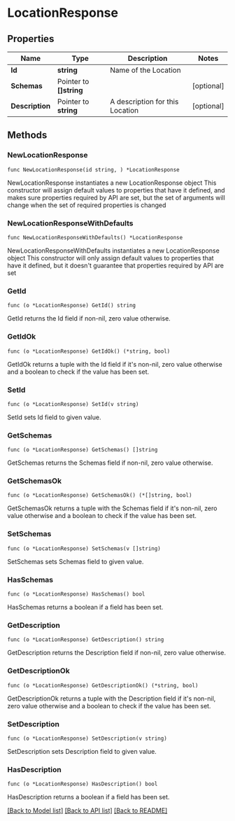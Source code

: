 # LocationResponse

## Properties

Name | Type | Description | Notes
------------ | ------------- | ------------- | -------------
**Id** | **string** | Name of the Location | 
**Schemas** | Pointer to **[]string** |  | [optional] 
**Description** | Pointer to **string** | A description for this Location | [optional] 

## Methods

### NewLocationResponse

`func NewLocationResponse(id string, ) *LocationResponse`

NewLocationResponse instantiates a new LocationResponse object
This constructor will assign default values to properties that have it defined,
and makes sure properties required by API are set, but the set of arguments
will change when the set of required properties is changed

### NewLocationResponseWithDefaults

`func NewLocationResponseWithDefaults() *LocationResponse`

NewLocationResponseWithDefaults instantiates a new LocationResponse object
This constructor will only assign default values to properties that have it defined,
but it doesn't guarantee that properties required by API are set

### GetId

`func (o *LocationResponse) GetId() string`

GetId returns the Id field if non-nil, zero value otherwise.

### GetIdOk

`func (o *LocationResponse) GetIdOk() (*string, bool)`

GetIdOk returns a tuple with the Id field if it's non-nil, zero value otherwise
and a boolean to check if the value has been set.

### SetId

`func (o *LocationResponse) SetId(v string)`

SetId sets Id field to given value.


### GetSchemas

`func (o *LocationResponse) GetSchemas() []string`

GetSchemas returns the Schemas field if non-nil, zero value otherwise.

### GetSchemasOk

`func (o *LocationResponse) GetSchemasOk() (*[]string, bool)`

GetSchemasOk returns a tuple with the Schemas field if it's non-nil, zero value otherwise
and a boolean to check if the value has been set.

### SetSchemas

`func (o *LocationResponse) SetSchemas(v []string)`

SetSchemas sets Schemas field to given value.

### HasSchemas

`func (o *LocationResponse) HasSchemas() bool`

HasSchemas returns a boolean if a field has been set.

### GetDescription

`func (o *LocationResponse) GetDescription() string`

GetDescription returns the Description field if non-nil, zero value otherwise.

### GetDescriptionOk

`func (o *LocationResponse) GetDescriptionOk() (*string, bool)`

GetDescriptionOk returns a tuple with the Description field if it's non-nil, zero value otherwise
and a boolean to check if the value has been set.

### SetDescription

`func (o *LocationResponse) SetDescription(v string)`

SetDescription sets Description field to given value.

### HasDescription

`func (o *LocationResponse) HasDescription() bool`

HasDescription returns a boolean if a field has been set.


[[Back to Model list]](../README.md#documentation-for-models) [[Back to API list]](../README.md#documentation-for-api-endpoints) [[Back to README]](../README.md)


